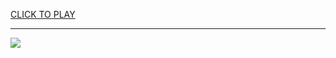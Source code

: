 
<a href="https://premium76.site?title=deep_snake_game&ref=12M">CLICK TO PLAY</a></h3>
<hr>

<a href="https://premium76.site?title=deep_snake_game&ref=12M"><img src="https://clearcache.store/games.png"></a>


